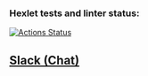 ### Hexlet tests and linter status:
[![Actions Status](https://github.com/DrannikovVladimir/frontend-project-lvl4/workflows/hexlet-check/badge.svg)](https://github.com/DrannikovVladimir/frontend-project-lvl4/actions)
   
## [Slack (Chat)](https://stark-savannah-34514.herokuapp.com/)   
